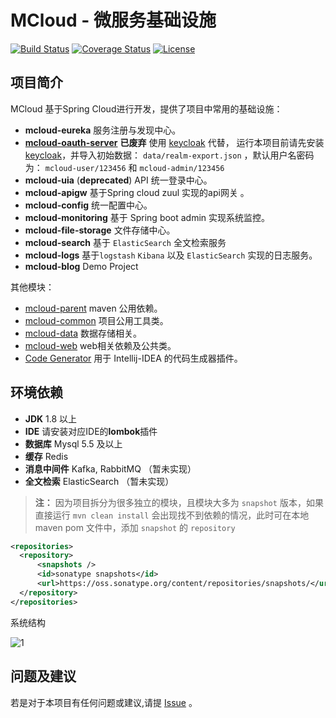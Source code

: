 # MCloud - 微服务基础设施
[![Build Status](https://www.travis-ci.org/heyuxian/mcloud.svg?branch=master)](https://www.travis-ci.org/heyuxian/mcloud)
[![Coverage Status](https://coveralls.io/repos/github/heyuxian/mcloud/badge.svg?branch=master)](https://coveralls.io/github/heyuxian/mcloud?branch=master)
[![License](https://img.shields.io/badge/License-Apache%202.0-blue.svg)](https://opensource.org/licenses/Apache-2.0)

## 项目简介

MCloud 基于Spring Cloud进行开发，提供了项目中常用的基础设施：

- **mcloud-eureka** 服务注册与发现中心。
- [**mcloud-oauth-server**](https://github.com/heyuxian/mcloud-oauth2-server) **已废弃** 使用 [keycloak](http://www.keycloak.org/) 代替， 运行本项目前请先安装 [keycloak](http://www.keycloak.org/)，并导入初始数据： `data/realm-export.json` ，默认用户名密码为： `mcloud-user/123456` 和 `mcloud-admin/123456`
- **mcloud-uia** (**deprecated**) API 统一登录中心。
- **mcloud-apigw** 基于Spring cloud zuul 实现的api网关 。
- **mcloud-config** 统一配置中心。
- **mcloud-monitoring** 基于 Spring boot admin 实现系统监控。
- **mcloud-file-storage** 文件存储中心。
- **mcloud-search** 基于 `ElasticSearch` 全文检索服务
- **mcloud-logs** 基于`logstash`  `Kibana` 以及 `ElasticSearch` 实现的日志服务。
- **mcloud-blog** Demo Project

其他模块：

- [mcloud-parent](https://github.com/heyuxian/mcloud-parent) maven 公用依赖。
- [mcloud-common](https://github.com/heyuxian/mcloud-common) 项目公用工具类。
- [mcloud-data](https://github.com/heyuxian/mcloud-data) 数据存储相关。
- [mcloud-web](https://github.com/heyuxian/mcloud-web) web相关依赖及公共类。
- [Code Generator](https://github.com/heyuxian/code-generator) 用于 Intellij-IDEA 的代码生成器插件。

## 环境依赖

- **JDK** 1.8 以上
- **IDE** 请安装对应IDE的**lombok**插件
- **数据库** Mysql 5.5 及以上
- **缓存** Redis
- **消息中间件** Kafka, RabbitMQ （暂未实现）
- **全文检索** ElasticSearch （暂未实现）


> **注：** 因为项目拆分为很多独立的模块，且模块大多为 `snapshot` 版本，如果直接运行 `mvn clean install` 会出现找不到依赖的情况，此时可在本地 maven pom 文件中，添加 `snapshot` 的 `repository`

```xml
<repositories>
  <repository>
      <snapshots />
      <id>sonatype snapshots</id>
      <url>https://oss.sonatype.org/content/repositories/snapshots/</url>
  </repository>
</repositories>
```



系统结构

![1](https://user-images.githubusercontent.com/30259465/34211439-0d4f035c-e5d4-11e7-8c46-ba5c7ffd65d0.png)



## 问题及建议

若是对于本项目有任何问题或建议,请提 [Issue](https://github.com/heyuxian/mcloud/issues/new) 。
